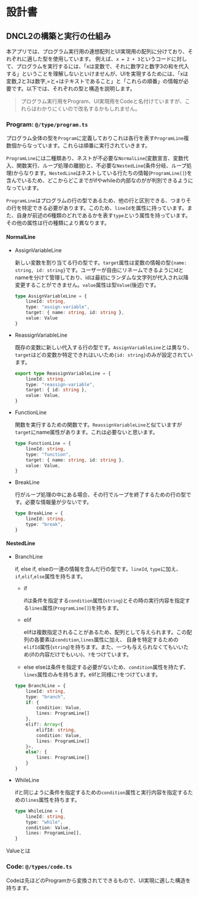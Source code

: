 # 設計書
## DNCL2の構築と実行の仕組み
本アプリでは、プログラム実行用の連想配列とUI実現用の配列に分けており、それぞれに適した型を使用しています。
例えば、`x = 2 + 3`というコードに対して、プログラムを実行するには、「xは変数で、それに数字2と数字3の和を代入する」ということを理解しないといけませんが、UIを実現するためには、「xは変数,2と3は数字,=と+はテキストであること」と「これらの順番」の情報が必要です。以下では、それぞれの型と構造を説明します。
> プログラム実行用をProgram、UI実現用をCodeと名付けていますが、これらはわかりにくいので改名するかもしれません。

### Program: `@/type/program.ts`
プログラム全体の型を`Program`に定義しておりこれは各行を表す`ProgramLine`複数個からなっています。これらは順番に実行されていきます。

`ProgramLine`には二種類あり、ネストが不必要な`NormalLine`(変数宣言、変数代入、関数実行、ループ処理の離脱)と、不必要な`NestedLine`(条件分岐、ループ処理)からなります。`NestedLine`はネストしている行たちの情報(`ProgramLine[]`)を含んでいるため、どこからどこまでがifやwhileの内部なのがが判別できるようになっています。

`ProgramLine`はプログラムの行の型であるため、他の行と区別できる、つまりその行を特定できる必要があります。このため、`lineId`を属性に持っています。また、自身が前述の6種類のどれであるかを表す`type`という属性を持っています。その他の属性は行の種類により異なります。

#### NormalLine
- AssignVariableLine

    新しい変数を割り当てる行の型です。`target`属性は変数の情報の型`{name: string, id: string}`です。ユーザーが自由にリネームできるようにidとnameを分けて管理しており、idは最初にランダムな文字列が代入され以降変更することができません。`value`属性は型`Value`(後述)です。
    ```ts
    type AssignVariableLine = {
        lineId: string,
        type: "assign-variable",
        target: { name: string, id: string },
        value: Value
    }
    ```
- ReassignVariableLine

    既存の変数に新しい代入する行の型です。`AssignVariableLine`とは異なり、`target`はどの変数か特定できれはいいため`{id: string}`のみが設定されています。
    ```ts
    export type ReassignVariableLine = {
        lineId: string,
        type: "reassign-variable",
        target: { id: string },
        value: Value,
    }
    ```

- FunctionLine

    関数を実行するための関数です。`ReassignVariableLine`と似ていますが`target`にname属性があります。これは必要ないと思います。
    ```ts
    type FunctionLine = {
        lineId: string,
        type: "function",
        target: { name: string, id: string },
        value: Value,
    }
    ```

- BreakLine

    行がループ処理の中にある場合、その行でループを終了するための行の型です。必要な情報量が少ないです。
    ```ts
    type BreakLine = {
        lineId: string,
        type: "break",
    }
    ```

#### NestedLine
- BranchLine

    if, else if, elseの一連の情報を含んだ行の型です。`lineId`, `type`に加え、`if`,`elif`,`else`属性を持ちます。
    - if

        ifは条件を指定する`condition`属性(`string`)とその時の実行内容を指定する`lines`属性(`ProgramLine[]`)を持ちます。
    - elif

        elifは複数指定されることがあるため、配列として与えられます。この配列の各要素は`condition`,`lines`属性に加え、
        自身を特定するための`elifId`属性(`string`)を持ちます。また、一つも与えられなくてもいいため(ifの内容だけでもいい)、`?`をつけています。

    - else
        elseは条件を指定する必要がないため、`condition`属性を持たず、`lines`属性のみを持ちます。elifと同様に`?`をつけています。

    ```ts
    type BranchLine = {
        lineId: string,
        type: "branch",
        if: {
            condition: Value,
            lines: ProgramLine[]
        },
        elif?: Array<{
            elifId: string,
            condition: Value,
            lines: ProgramLine[]
        }>,
        else?: {
            lines: ProgramLine[]
        }
    }
    ```
- WhileLine

    ifと同じように条件を指定するための`condition`属性と実行内容を指定するための`lines`属性を持ちます。
    ```ts
    type WhileLine = {
        lineId: string,
        type: "while",
        condition: Value,
        lines: ProgramLine[],
    }
    ```

Valueとは

### Code: `@/types/code.ts`

Codeは先ほどのProgramから変換されてできるもので、UI実現に適した構造を持ちます。